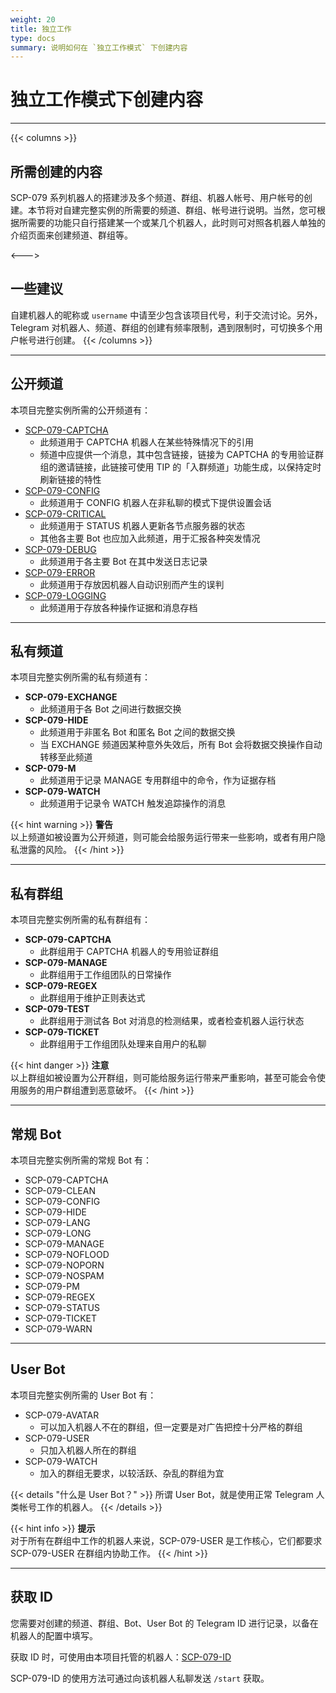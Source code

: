 ```yaml
---
weight: 20
title: 独立工作
type: docs
summary: 说明如何在 `独立工作模式` 下创建内容
---
```


# 独立工作模式下创建内容

---

{{< columns >}}
## 所需创建的内容

SCP-079 系列机器人的搭建涉及多个频道、群组、机器人帐号、用户帐号的创建。本节将对自建完整实例的所需要的频道、群组、帐号进行说明。当然，您可根据所需要的功能只自行搭建某一个或某几个机器人，此时则可对照各机器人单独的介绍页面来创建频道、群组等。

<--->

## 一些建议

自建机器人的昵称或 `username` 中请至少包含该项目代号，利于交流讨论。另外，Telegram 对机器人、频道、群组的创建有频率限制，遇到限制时，可切换多个用户帐号进行创建。
{{< /columns >}}

---

## 公开频道

本项目完整实例所需的公开频道有：

- [SCP-079-CAPTCHA](https://t.me/SCP_079_CAPTCHA)
    - 此频道用于 CAPTCHA 机器人在某些特殊情况下的引用
    - 频道中应提供一个消息，其中包含链接，链接为 CAPTCHA 的专用验证群组的邀请链接，此链接可使用 TIP 的「入群频道」功能生成，以保持定时刷新链接的特性
- [SCP-079-CONFIG](https://t.me/SCP_079_CONFIG)
    - 此频道用于 CONFIG 机器人在非私聊的模式下提供设置会话
- [SCP-079-CRITICAL](https://t.me/SCP_079_CRITICAL)
    - 此频道用于 STATUS 机器人更新各节点服务器的状态
    - 其他各主要 Bot 也应加入此频道，用于汇报各种突发情况
- [SCP-079-DEBUG](https://t.me/SCP_079_DEBUG)
    - 此频道用于各主要 Bot 在其中发送日志记录
- [SCP-079-ERROR](https://t.me/SCP_079_ERROR)
    - 此频道用于存放因机器人自动识别而产生的误判
- [SCP-079-LOGGING](https://t.me/SCP_079_LOGGING)
    - 此频道用于存放各种操作证据和消息存档

---

## 私有频道

本项目完整实例所需的私有频道有：

- **SCP-079-EXCHANGE**
    - 此频道用于各 Bot 之间进行数据交换
- **SCP-079-HIDE**
    - 此频道用于非匿名 Bot 和匿名 Bot 之间的数据交换
    - 当 EXCHANGE 频道因某种意外失效后，所有 Bot 会将数据交换操作自动转移至此频道
- **SCP-079-M**
    - 此频道用于记录 MANAGE 专用群组中的命令，作为证据存档
- **SCP-079-WATCH**
    - 此频道用于记录令 WATCH 触发追踪操作的消息

{{< hint warning >}}
**警告**  
以上频道如被设置为公开频道，则可能会给服务运行带来一些影响，或者有用户隐私泄露的风险。
{{< /hint >}}

---

## 私有群组

本项目完整实例所需的私有群组有：

- **SCP-079-CAPTCHA**
    - 此群组用于 CAPTCHA 机器人的专用验证群组
- **SCP-079-MANAGE**
    - 此群组用于工作组团队的日常操作
- **SCP-079-REGEX**
    - 此群组用于维护正则表达式
- **SCP-079-TEST**
    - 此群组用于测试各 Bot 对消息的检测结果，或者检查机器人运行状态
- **SCP-079-TICKET**
    - 此群组用于工作组团队处理来自用户的私聊

{{< hint danger >}}
**注意**  
以上群组如被设置为公开群组，则可能给服务运行带来严重影响，甚至可能会令使用服务的用户群组遭到恶意破坏。
{{< /hint >}}

---

## 常规 Bot

本项目完整实例所需的常规 Bot 有：

- SCP-079-CAPTCHA
- SCP-079-CLEAN
- SCP-079-CONFIG
- SCP-079-HIDE
- SCP-079-LANG
- SCP-079-LONG
- SCP-079-MANAGE
- SCP-079-NOFLOOD
- SCP-079-NOPORN
- SCP-079-NOSPAM
- SCP-079-PM
- SCP-079-REGEX
- SCP-079-STATUS
- SCP-079-TICKET
- SCP-079-WARN

---

## User Bot

本项目完整实例所需的 User Bot 有：

- SCP-079-AVATAR
    - 可以加入机器人不在的群组，但一定要是对广告把控十分严格的群组
- SCP-079-USER
    - 只加入机器人所在的群组
- SCP-079-WATCH
    - 加入的群组无要求，以较活跃、杂乱的群组为宜

{{< details "什么是 User Bot？" >}}
所谓 User Bot，就是使用正常 Telegram 人类帐号工作的机器人。
{{< /details >}}

{{< hint info >}}
**提示**  
对于所有在群组中工作的机器人来说，SCP-079-USER 是工作核心，它们都要求 SCP-079-USER 在群组内协助工作。
{{< /hint >}}

---

## 获取 ID

您需要对创建的频道、群组、Bot、User Bot 的 Telegram ID 进行记录，以备在机器人的配置中填写。

获取 ID 时，可使用由本项目托管的机器人：[SCP-079-ID](https://t.me/SCP_079_ID_BOT)

SCP-079-ID 的使用方法可通过向该机器人私聊发送 `/start` 获取。 
